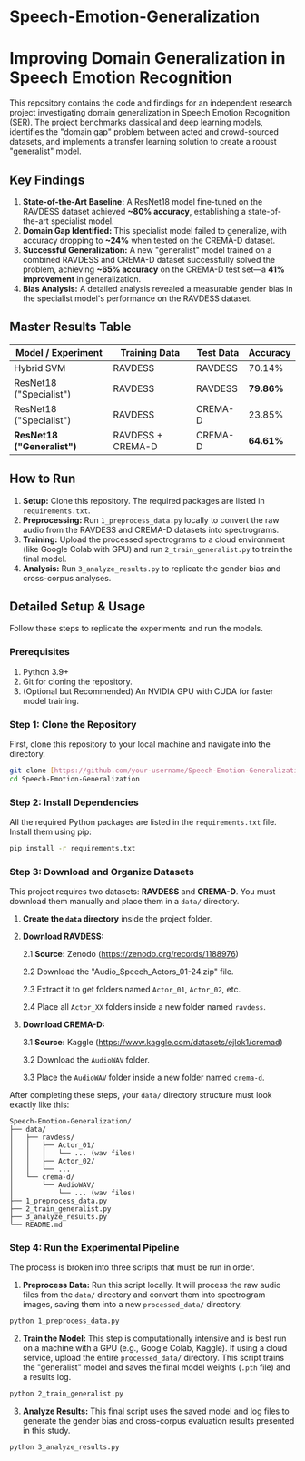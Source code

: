 # Speech-Emotion-Generalization
# Improving Domain Generalization in Speech Emotion Recognition

This repository contains the code and findings for an independent research project investigating domain generalization in Speech Emotion Recognition (SER). The project benchmarks classical and deep learning models, identifies the "domain gap" problem between acted and crowd-sourced datasets, and implements a transfer learning solution to create a robust "generalist" model.

## Key Findings

1.  **State-of-the-Art Baseline:** A ResNet18 model fine-tuned on the RAVDESS dataset achieved **~80% accuracy**, establishing a state-of-the-art specialist model.
2.  **Domain Gap Identified:** This specialist model failed to generalize, with accuracy dropping to **~24%** when tested on the CREMA-D dataset.
3.  **Successful Generalization:** A new "generalist" model trained on a combined RAVDESS and CREMA-D dataset successfully solved the problem, achieving **~65% accuracy** on the CREMA-D test set—a **41% improvement** in generalization.
4.  **Bias Analysis:** A detailed analysis revealed a measurable gender bias in the specialist model's performance on the RAVDESS dataset.

## Master Results Table

| Model / Experiment          | Training Data     | Test Data | Accuracy  |
| --------------------------- | ----------------- | --------- | --------- |
| Hybrid SVM                  | RAVDESS           | RAVDESS   | 70.14%    |
| ResNet18 ("Specialist")     | RAVDESS           | RAVDESS   | **79.86%**|
| ResNet18 ("Specialist")     | RAVDESS           | CREMA-D   | 23.85%    |
| **ResNet18 ("Generalist")** | RAVDESS + CREMA-D | CREMA-D   | **64.61%**|

## How to Run

1.  **Setup:** Clone this repository. The required packages are listed in `requirements.txt`.
2.  **Preprocessing:** Run `1_preprocess_data.py` locally to convert the raw audio from the RAVDESS and CREMA-D datasets into spectrograms.
3.  **Training:** Upload the processed spectrograms to a cloud environment (like Google Colab with GPU) and run `2_train_generalist.py` to train the final model.
4.  **Analysis:** Run `3_analyze_results.py` to replicate the gender bias and cross-corpus analyses.

## Detailed Setup & Usage

Follow these steps to replicate the experiments and run the models.

### **Prerequisites**
1. Python 3.9+
2. Git for cloning the repository.
3. (Optional but Recommended) An NVIDIA GPU with CUDA for faster model training.

### **Step 1:** Clone the Repository
First, clone this repository to your local machine and navigate into the directory.

```bash
git clone [https://github.com/your-username/Speech-Emotion-Generalization.git](https://github.com/your-username/Speech-Emotion-Generalization.git)
cd Speech-Emotion-Generalization
```

### **Step 2:** Install Dependencies
All the required Python packages are listed in the ```requirements.txt``` file. Install them using pip:

```bash
pip install -r requirements.txt
```

### **Step 3:** Download and Organize Datasets
This project requires two datasets: **RAVDESS** and **CREMA-D**. You must download them manually and place them in a ```data/``` directory.

1. **Create the ```data``` directory** inside the project folder.

2. **Download RAVDESS:**

      2.1 **Source:** Zenodo (https://zenodo.org/records/1188976)

      2.2 Download the "Audio_Speech_Actors_01-24.zip" file.

      2.3 Extract it to get folders named ```Actor_01```, ```Actor_02```, etc.

      2.4 Place all ```Actor_XX``` folders inside a new folder named ```ravdess```.

3. **Download CREMA-D:**

      3.1 **Source:** Kaggle (https://www.kaggle.com/datasets/ejlok1/cremad)

      3.2 Download the ```AudioWAV``` folder.

      3.3 Place the ```AudioWAV``` folder inside a new folder named ```crema-d```.

After completing these steps, your ```data/``` directory structure must look exactly like this:

```
Speech-Emotion-Generalization/
├── data/
│   ├── ravdess/
│   │   ├── Actor_01/
│   │   │   └── ... (wav files)
│   │   ├── Actor_02/
│   │   └── ...
│   └── crema-d/
│       └── AudioWAV/
│           └── ... (wav files)
├── 1_preprocess_data.py
├── 2_train_generalist.py
├── 3_analyze_results.py
└── README.md
```

### **Step 4:** Run the Experimental Pipeline
The process is broken into three scripts that must be run in order.

1. **Preprocess Data:** Run this script locally. It will process the raw audio files from the ```data/``` directory and convert them into spectrogram images, saving them into a new ```processed_data/``` directory.
```bash
python 1_preprocess_data.py
```

2. **Train the Model:** This step is computationally intensive and is best run on a machine with a GPU (e.g., Google Colab, Kaggle). If using a cloud service, upload the entire ```processed_data/``` directory. This script trains the "generalist" model and saves the final model weights (```.pth``` file) and a results log.
```bash
python 2_train_generalist.py
```

3. **Analyze Results:** This final script uses the saved model and log files to generate the gender bias and cross-corpus evaluation results presented in this study.
```bash
python 3_analyze_results.py
```
